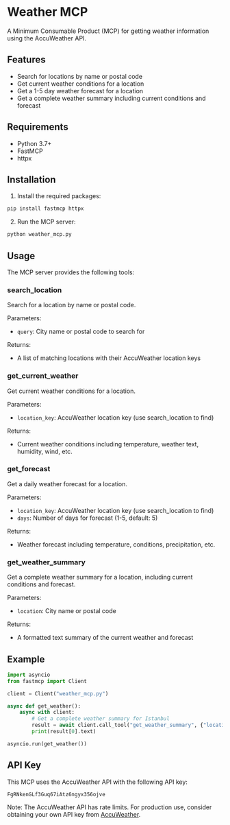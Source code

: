 # Weather MCP

A Minimum Consumable Product (MCP) for getting weather information using the AccuWeather API.

## Features

- Search for locations by name or postal code
- Get current weather conditions for a location
- Get a 1-5 day weather forecast for a location
- Get a complete weather summary including current conditions and forecast

## Requirements

- Python 3.7+
- FastMCP
- httpx

## Installation

1. Install the required packages:

```bash
pip install fastmcp httpx
```

2. Run the MCP server:

```bash
python weather_mcp.py
```

## Usage

The MCP server provides the following tools:

### search_location

Search for a location by name or postal code.

Parameters:
- `query`: City name or postal code to search for

Returns:
- A list of matching locations with their AccuWeather location keys

### get_current_weather

Get current weather conditions for a location.

Parameters:
- `location_key`: AccuWeather location key (use search_location to find)

Returns:
- Current weather conditions including temperature, weather text, humidity, wind, etc.

### get_forecast

Get a daily weather forecast for a location.

Parameters:
- `location_key`: AccuWeather location key (use search_location to find)
- `days`: Number of days for forecast (1-5, default: 5)

Returns:
- Weather forecast including temperature, conditions, precipitation, etc.

### get_weather_summary

Get a complete weather summary for a location, including current conditions and forecast.

Parameters:
- `location`: City name or postal code

Returns:
- A formatted text summary of the current weather and forecast

## Example

```python
import asyncio
from fastmcp import Client

client = Client("weather_mcp.py")

async def get_weather():
    async with client:
        # Get a complete weather summary for Istanbul
        result = await client.call_tool("get_weather_summary", {"location": "Istanbul"})
        print(result[0].text)

asyncio.run(get_weather())
```

## API Key

This MCP uses the AccuWeather API with the following API key:

```
FgRNkenGLf3Guq67iAtz6ngyx356ojve
```

Note: The AccuWeather API has rate limits. For production use, consider obtaining your own API key from [AccuWeather](https://developer.accuweather.com/).

